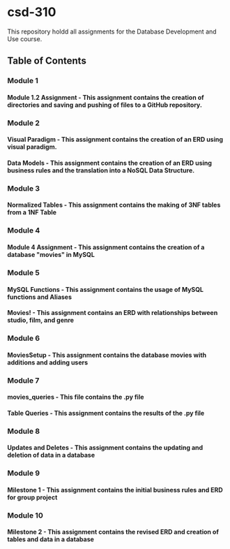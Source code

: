 # csd-310
This repository holdd all assignments for the Database Development and Use course.

## Table of Contents
### Module 1
#### Module 1.2 Assignment - This assignment contains the creation of directories and saving and pushing of files to a GitHub repository.

### Module 2
#### Visual Paradigm - This assignment contains the creation of an ERD using visual paradigm.
#### Data Models - This assignment contains the creation of an ERD using business rules and the translation into a NoSQL Data Structure.

### Module 3
#### Normalized Tables - This assignment contains the making of 3NF tables from a 1NF Table

### Module 4
#### Module 4 Assignment - This assignment contains the creation of a database "movies" in MySQL

### Module 5
#### MySQL Functions - This assignment contains the usage of MySQL functions and Aliases
#### Movies! - This assignment contains an ERD with relationships between studio, film, and genre

### Module 6
#### MoviesSetup - This assignment contains the database movies with additions and adding users

### Module 7
#### movies_queries - This file contains the .py file
#### Table Queries - This assignment contains the results of the .py file

### Module 8
#### Updates and Deletes - This assignment contains the updating and deletion of data in a database

### Module 9
#### Milestone 1 - This assignment contains the initial business rules and ERD for group project

### Module 10
#### Milestone 2 - This assignment contains the revised ERD and creation of tables and data in a database
